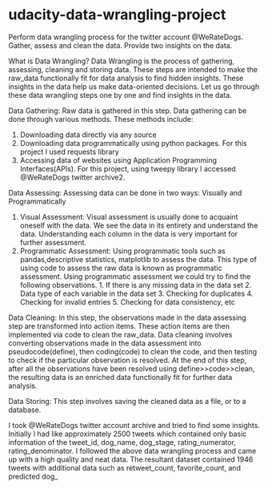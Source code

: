# udacity-data-wrangling-project
Perform data wrangling process for the twitter account @WeRateDogs. Gather, assess and clean the data. Provide two insights on the data.

What is Data Wrangling?
Data Wrangling is the process of gathering, assessing, cleaning and storing data. These steps are intended to make the raw_data functionally fit for data analysis to find hidden insights. These insights
in the data help us make data-oriented decisions. Let us go through these data wrangling steps one by one and find insights in the data.

Data Gathering:
  Raw data is gathered in this step. Data gathering can be done through various
  methods. These methods include:
  1. Downloading data directly via any source
  2. Downloading data programmatically using python packages. For this project I
  used requests library
  3. Accessing data of websites using Application Programming Interfaces(APIs).
  For this project, using tweepy library I accessed @WeRateDogs twitter
  archive2. 
  
Data Assessing:
  Assessing data can be done in two ways: Visually and Programmatically
  1. Visual Assessment:
  Visual assessment is usually done to acquaint oneself with the data.
  We see the data in its entirety and understand the data.
  Understanding each column in the data is very important for further
  assessment.
  2. Programmatic Assessment:
  Using programmatic tools such as pandas,descriptive statistics,
  matplotlib to assess the data. This type of using code to assess the
  raw data is known as programmatic assessment. Using programmatic
  assessment we could try to find the following observations.
    1. If there is any missing data in the data set
    2. Data type of each variable in the data set
    3. Checking for duplicates
    4. Checking for invalid entries
    5. Checking for data consistency, etc
    
Data Cleaning:
  In this step, the observations made in the data assessing step are transformed into
  action items. These action items are then implemented via code to clean the
  raw_data. Data cleaning involves converting observations made in the data
  assessment into pseudocode(define), then coding(code) to clean the code, and then
  testing to check if the particular observation is resolved. At the end of this step, after
  all the observations have been resolved using define>>code>>clean, the resulting
  data is an enriched data functionally fit for further data analysis.

Data Storing:
  This step involves saving the cleaned data as a file, or to a database.
 
I took @WeRateDogs twitter account archive and tried to find some insights. Initially I had
like approximately 2500 tweets which contained only basic information of the tweet_id,
dog_name, dog_stage, rating_numerator, rating_denominator. I followed the above data
wrangling process and came up with a high quality and neat data. The resultant dataset
contained 1946 tweets with additional data such as retweet_count, favorite_count, and
predicted dog_
